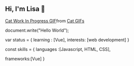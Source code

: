 ## Hi, I'm Lisa 👋

<div class="tenor-gif-embed" data-postid="4531792414183276300" data-share-method="host" data-aspect-ratio="0.955823" data-width="100%"><a href="https://tenor.com/view/cat-work-in-progress-progress-gif-4531792414183276300">Cat Work In Progress GIF</a>from <a href="https://tenor.com/search/cat-gifs">Cat GIFs</a></div> <script type="text/javascript" async src="https://tenor.com/embed.js"></script>

document.write("Hello World");

var status = 
{ 
  learning : [Vue],
  interests: [web development]
}

const skills = 
{
  languages :[Javascript, HTML, CSS],
  
  frameworks:[Vue]
}
